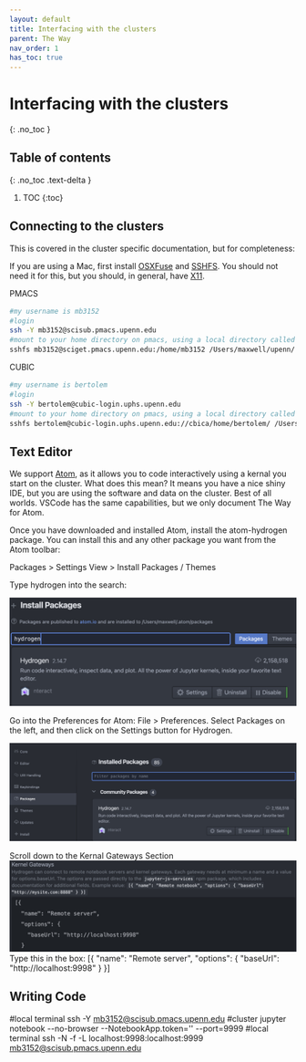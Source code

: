 ```yaml
---
layout: default
title: Interfacing with the clusters
parent: The Way
nav_order: 1
has_toc: true
---
```


# Interfacing with the clusters
{: .no_toc }

## Table of contents
{: .no_toc .text-delta }

1. TOC
{:toc}

## Connecting to the clusters

This is covered in the cluster specific documentation, but for completeness:

If you are using a Mac, first install [OSXFuse](https://github.com/osxfuse/osxfuse/releases/download/macfuse-4.0.5/macfuse-4.0.5.dmg) and [SSHFS](https://github.com/osxfuse/sshfs/releases/download/osxfuse-sshfs-2.5.0/sshfs-2.5.0.pkg). You should not need it for this, but you should, in general, have [X11](https://www.xquartz.org/).

PMACS

```bash
#my username is mb3152
#login
ssh -Y mb3152@scisub.pmacs.upenn.edu
#mount to your home directory on pmacs, using a local directory called "/Users/maxwell/upenn/"
sshfs mb3152@sciget.pmacs.upenn.edu:/home/mb3152 /Users/maxwell/upenn/ -o follow_symlinks
```
CUBIC
```bash
#my username is bertolem
#login
ssh -Y bertolem@cubic-login.uphs.upenn.edu
#mount to your home directory on pmacs, using a local directory called "/Users/maxwell/CUBIC/"
sshfs bertolem@cubic-login.uphs.upenn.edu://cbica/home/bertolem/ /Users/maxwell/CUBIC/ -o follow_symlinks
```

## Text Editor

We support [Atom](https://atom.io), as it allows you to code interactively using a kernal you start on the cluster. What does this mean? It means you have a nice shiny IDE, but you are using the software and data on the cluster. Best of all worlds. VSCode has the same capabilities, but we only document The Way for Atom.

Once you have downloaded and installed Atom, install the atom-hydrogen package. You can install this and any other package you want from the Atom toolbar:

Packages > Settings View > Install Packages / Themes

Type hydrogen into the search:

![atom](./atom-hydrogen.png)

Go into the Preferences for Atom: File > Preferences.
Select Packages on the left, and then click on the Settings button for Hydrogen.

![atom2](./atom-hydrogen2.png)

Scroll down to the Kernal Gateways Section
![atom3](./atom-hydrogen3.png)
Type this in the box:
[{
  "name": "Remote server",
  "options": {
    "baseUrl": "http://localhost:9998"
  }
}]

## Writing Code
#local terminal 
ssh -Y mb3152@scisub.pmacs.upenn.edu
#cluster
jupyter notebook --no-browser --NotebookApp.token='' --port=9999
#local terminal
ssh -N -f -L localhost:9998:localhost:9999  mb3152@scisub.pmacs.upenn.edu




